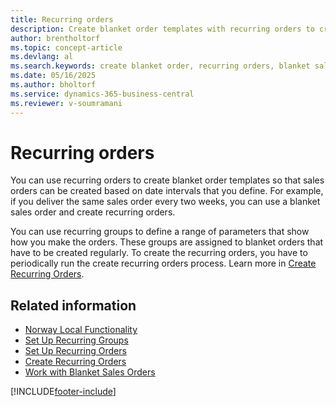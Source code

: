 ```yaml
---
title: Recurring orders
description: Create blanket order templates with recurring orders to create sales orders at defined date intervals.
author: brentholtorf
ms.topic: concept-article
ms.devlang: al
ms.search.keywords: create blanket order, recurring orders, blanket sales order, blanket order templates, Norwegian version
ms.date: 05/16/2025
ms.author: bholtorf
ms.service: dynamics-365-business-central
ms.reviewer: v-soumramani
---
```


# Recurring orders

You can use recurring orders to create blanket order templates so that sales orders can be created based on date intervals that you define. For example, if you deliver the same sales order every two weeks, you can use a blanket sales order and create recurring orders.  

You can use recurring groups to define a range of parameters that show how you make the orders. These groups are assigned to blanket orders that have to be created regularly. To create the recurring orders, you have to periodically run the create recurring orders process. Learn more in [Create Recurring Orders](how-to-create-recurring-orders.md).  

## Related information

- [Norway Local Functionality](norway-local-functionality.md)
- [Set Up Recurring Groups](how-to-set-up-recurring-groups.md)
- [Set Up Recurring Orders](how-to-set-up-recurring-orders.md)
- [Create Recurring Orders](how-to-create-recurring-orders.md)
- [Work with Blanket Sales Orders](../../sales-how-to-create-blanket-sales-orders.md)

[!INCLUDE[footer-include](../../includes/footer-banner.md)]
